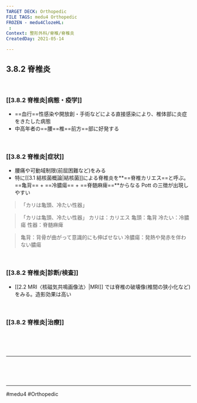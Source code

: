 ```yaml
---
TARGET DECK: Orthopedic
FILE TAGS: medu4 Orthopedic
FROZEN - medu4ClozeHL:
 : 
Context: 整形外科/脊椎/脊椎炎
CreatedDay: 2021-05-14

---
```


## 3.8.2 脊椎炎

<br>

### [[3.8.2 脊椎炎|病態・疫学]]
* ==血行==性感染や開放創・手術などによる直接感染により、椎体部に炎症をきたした病態
* 中高年者の==腰==椎==前方==部に好発する
<!--ID: 1621069649835-->


<br>

### [[3.8.2 脊椎炎|症状]]
* 腰痛や可動域制限(前屈困難など)をみる
* 特に[[3.1 結核菌概論|結核菌]]による脊椎炎を**==脊椎カリエス==と呼ぶ。 ==亀背== + ==冷膿瘍== + ==脊髄麻痺==**からなる Pott の三徴が出現しやすい
>「カリは亀頭、冷たい性器」
<!--ID: 1654587727052-->

>「カリは亀頭、冷たい性器」
カリは：カリエス
亀頭：亀背
冷たい：冷膿瘍
性器：脊髄麻痺




>亀背：背骨が曲がって意識的にも伸ばせない
>冷膿瘍：発熱や発赤を伴わない膿瘍



<br>

### [[3.8.2 脊椎炎|診断/検査]]
* [[2.2 MRI〈核磁気共鳴画像法〉|MRI]] では脊椎の破壊像(椎間の狭小化など)をみる。造影効果は高い


<br>

### [[3.8.2 脊椎炎|治療]]

<br><br><br>

---




<br><br><br>

---
#medu4 #Orthopedic 
